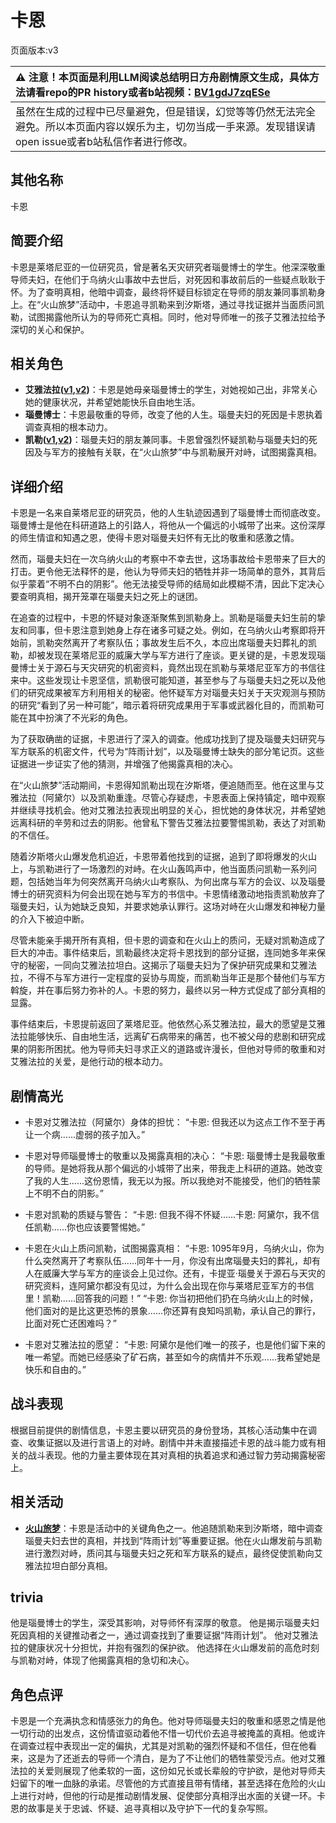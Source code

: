 # 卡恩
页面版本:v3
 

| :warning: 注意！本页面是利用LLM阅读总结明日方舟剧情原文生成，具体方法请看repo的PR history或者b站视频：[BV1gdJ7zqESe](https://www.bilibili.com/video/BV1gdJ7zqESe/)         |
|:----------------------------|
| 虽然在生成的过程中已尽量避免，但是错误，幻觉等等仍然无法完全避免。所以本页面内容以娱乐为主，切勿当成一手来源。发现错误请open issue或者b站私信作者进行修改。|



## 其他名称
卡恩
## 简要介绍
卡恩是莱塔尼亚的一位研究员，曾是著名天灾研究者瑙曼博士的学生。他深深敬重导师夫妇，在他们于乌纳火山事故中去世后，对死因和事故前后的一些疑点耿耿于怀。为了查明真相，他暗中调查，最终将怀疑目标锁定在导师的朋友兼同事凯勒身上。在“火山旅梦”活动中，卡恩追寻凯勒来到汐斯塔，通过寻找证据并当面质问凯勒，试图揭露他所认为的导师死亡真相。同时，他对导师唯一的孩子艾雅法拉给予深切的关心和保护。
## 相关角色
-   **艾雅法拉([v1](../chars/char_180_amgoat.md),[v2](char_180_amgoat.md))**：卡恩是她母亲瑙曼博士的学生，对她视如己出，非常关心她的健康状况，并希望她能快乐自由地生活。
-   **瑙曼博士**：卡恩最敬重的导师，改变了他的人生。瑙曼夫妇的死因是卡恩执着调查真相的根本动力。
-   **凯勒([v1](../chars/extended_char_kai_lei.md),[v2](extended_char_kai_lei.md))**：瑙曼夫妇的朋友兼同事。卡恩曾强烈怀疑凯勒与瑙曼夫妇的死因及与军方的接触有关联，在“火山旅梦”中与凯勒展开对峙，试图揭露真相。
## 详细介绍
卡恩是一名来自莱塔尼亚的研究员，他的人生轨迹因遇到了瑙曼博士而彻底改变。瑙曼博士是他在科研道路上的引路人，将他从一个偏远的小城带了出来。这份深厚的师生情谊和知遇之恩，使得卡恩对瑙曼夫妇怀有无比的敬重和感激之情。

然而，瑙曼夫妇在一次乌纳火山的考察中不幸去世，这场事故给卡恩带来了巨大的打击。更令他无法释怀的是，他认为导师夫妇的牺牲并非一场简单的意外，其背后似乎蒙着“不明不白的阴影”。他无法接受导师的结局如此模糊不清，因此下定决心要查明真相，揭开笼罩在瑙曼夫妇之死上的谜团。

在追查的过程中，卡恩的怀疑对象逐渐聚焦到凯勒身上。凯勒是瑙曼夫妇生前的挚友和同事，但卡恩注意到她身上存在诸多可疑之处。例如，在乌纳火山考察即将开始前，凯勒突然离开了考察队伍；事故发生后不久，本应出席瑙曼夫妇葬礼的凯勒，却被发现在莱塔尼亚的威廉大学与军方进行了座谈。更关键的是，卡恩发现瑙曼博士关于源石与天灾研究的机密资料，竟然出现在凯勒与莱塔尼亚军方的书信往来中。这些发现让卡恩坚信，凯勒很可能知道，甚至参与了与瑙曼夫妇之死以及他们的研究成果被军方利用相关的秘密。他怀疑军方对瑙曼夫妇关于天灾观测与预防的研究“看到了另一种可能”，暗示着将研究成果用于军事或武器化目的，而凯勒可能在其中扮演了不光彩的角色。

为了获取确凿的证据，卡恩进行了深入的调查。他成功找到了提及瑙曼夫妇研究与军方联系的机密文件，代号为“阵雨计划”，以及瑙曼博士缺失的部分笔记页。这些证据进一步证实了他的猜测，并增强了他揭露真相的决心。

在“火山旅梦”活动期间，卡恩得知凯勒出现在汐斯塔，便追随而至。他在这里与艾雅法拉（阿黛尔）以及凯勒重逢。尽管心存疑虑，卡恩表面上保持镇定，暗中观察并继续寻找机会。他对艾雅法拉表现出明显的关心，担忧她的身体状况，并希望她远离科研的辛劳和过去的阴影。他曾私下警告艾雅法拉要警惕凯勒，表达了对凯勒的不信任。

随着汐斯塔火山爆发危机迫近，卡恩带着他找到的证据，追到了即将爆发的火山上，与凯勒进行了一场激烈的对峙。在火山轰鸣声中，他当面质问凯勒一系列问题，包括她当年为何突然离开乌纳火山考察队、为何出席与军方的会议、以及瑙曼博士的研究资料为何会出现在她与军方的书信中。卡恩情绪激动地指责凯勒放弃了瑙曼夫妇，认为她缺乏良知，并要求她承认罪行。这场对峙在火山爆发和神秘力量的介入下被迫中断。

尽管未能亲手揭开所有真相，但卡恩的调查和在火山上的质问，无疑对凯勒造成了巨大的冲击。事件结束后，凯勒最终决定将卡恩找到的部分证据，连同她多年来保守的秘密，一同向艾雅法拉坦白。这揭示了瑙曼夫妇为了保护研究成果和艾雅法拉，不得不与军方进行一定程度的妥协与周旋，而凯勒当年正是那个替他们与军方斡旋，并在事后努力弥补的人。卡恩的努力，最终以另一种方式促成了部分真相的显露。

事件结束后，卡恩提前返回了莱塔尼亚。他依然心系艾雅法拉，最大的愿望是艾雅法拉能够快乐、自由地生活，远离矿石病带来的痛苦，也不被父母的悲剧和研究成果的阴影所困扰。他为导师夫妇寻求正义的道路或许漫长，但他对导师的敬重和对艾雅法拉的关爱，是他行动的根本动力。
## 剧情高光
- 卡恩对艾雅法拉（阿黛尔）身体的担忧：
“卡恩: 但我还以为这点工作不至于再让一个病......虚弱的孩子加入。”

- 卡恩对导师瑙曼博士的敬重以及揭露真相的决心：
“卡恩: 瑙曼博士是我最敬重的导师。是她将我从那个偏远的小城带了出来，带我走上科研的道路。她改变了我的人生......这份恩情，我无以为报。所以我绝对不能接受，他们的牺牲蒙上不明不白的阴影。”

- 卡恩对凯勒的质疑与警告：
“卡恩: 但我不得不怀疑......卡恩: 阿黛尔，我不信任凯勒......你也应该要警惕她。”

- 卡恩在火山上质问凯勒，试图揭露真相：
“卡恩: 1095年9月，乌纳火山，你为什么突然离开了考察队伍......同年十一月，你没有出席瑙曼夫妇的葬礼，却有人在威廉大学与军方的座谈会上见过你。还有，卡提亚·瑙曼关于源石与天灾的研究资料，连阿黛尔都没有见过，为什么会出现在你与莱塔尼亚军方的书信里！凯勒......回答我的问题！”
“卡恩: 你当初把他们扔在乌纳火山上的时候，他们面对的是比这更恐怖的景象......你还算有良知吗凯勒，承认自己的罪行，比面对死亡还困难吗？”

- 卡恩对艾雅法拉的愿望：
“卡恩: 阿黛尔是他们唯一的孩子，也是他们留下来的唯一希望。而她已经感染了矿石病，甚至如今的病情并不乐观......我希望她是快乐和自由的。”
## 战斗表现
根据目前提供的剧情信息，卡恩主要以研究员的身份登场，其核心活动集中在调查、收集证据以及进行言语上的对峙。剧情中并未直接描述卡恩的战斗能力或有相关的战斗表现。他的力量主要体现在其对真相的执着追求和通过智力劳动揭露秘密上。
## 相关活动
-   **[火山旅梦](../stories/act27side.md)**：卡恩是活动中的关键角色之一。他追随凯勒来到汐斯塔，暗中调查瑙曼夫妇去世的真相，并找到“阵雨计划”等重要证据。他在火山爆发前与凯勒进行激烈对峙，质问其与瑙曼夫妇之死和军方联系的疑点，最终促使凯勒向艾雅法拉坦白部分真相。
## trivia
他是瑙曼博士的学生，深受其影响，对导师怀有深厚的敬意。
他是揭示瑙曼夫妇死因真相的关键推动者之一，通过调查找到了重要证据“阵雨计划”。
他对艾雅法拉的健康状况十分担忧，并抱有强烈的保护欲。
他选择在火山爆发前的高危时刻与凯勒对峙，体现了他揭露真相的急切和决心。
## 角色点评
卡恩是一个充满执念和情感张力的角色。他对导师瑙曼夫妇的敬重和感恩之情是他一切行动的出发点，这份情谊驱动着他不惜一切代价去追寻被掩盖的真相。他或许在调查过程中表现出一定的偏执，尤其是对凯勒的强烈怀疑和不信任，但在他看来，这是为了还逝去的导师一个清白，是为了不让他们的牺牲蒙受污点。他对艾雅法拉的关爱则展现了他柔软的一面，这份如兄长或长辈般的守护欲，是他对导师夫妇留下的唯一血脉的承诺。尽管他的方式直接且带有情绪，甚至选择在危险的火山上进行对峙，但他的行动是推动剧情发展、促使部分真相浮出水面的关键一环。卡恩的故事是关于忠诚、怀疑、追寻真相以及守护下一代的复杂写照。